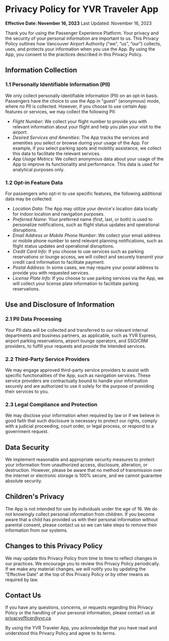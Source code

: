 # Privacy Policy for YVR Traveler App

**Effective Date: November 16, 2023**
Last Updated: November 16, 2023

Thank you for using the Passenger Experience Platform. Your privacy and the security of your personal information are important to us. This Privacy Policy outlines how Vancouver Airport Authority (“we”, “us”, “our”) collects, uses, and protects your information when you use the App. By using the App, you consent to the practices described in this Privacy Policy.

## Information Collection

### 1.1 Personally Identifiable Information (PII)

We only collect personally identifiable information (PII) on an opt-in basis. Passengers have the choice to use the App in "guest" (anonymous) mode, where no PII is collected. However, if you choose to use certain App features or services, we may collect the following PII:

- *Flight Number*: We collect your flight number to provide you with relevant information about your flight and help you plan your visit to the airport.
- *Desired Services and Amenities*: The App tracks the services and amenities you select or browse during your usage of the App. For example, if you select parking spots and mobility assistance, we collect this data to facilitate the relevant services.
- *App Usage Metrics*: We collect anonymous data about your usage of the App to improve its functionality and performance. This data is used for analytical purposes only.

### 1.2 Opt-in Feature Data

For passengers who opt-in to use specific features, the following additional data may be collected:

- *Location Data*: The App may utilize your device's location data locally for indoor location and navigation purposes. 
- *Preferred Name*: Your preferred name (first, last, or both) is used to personalize notifications, such as flight status updates and operational disruptions.
- *Email Address or Mobile Phone Number*: We collect your email address or mobile phone number to send relevant planning notifications, such as flight status updates and operational disruptions. 
- *Credit Card Info*: If you choose to use services such as parking reservations or lounge access, we will collect and securely transmit your credit card information to facilitate payment. 
- *Postal Address*: In some cases, we may require your postal address to provide you with requested services. 
- *License Plate Info*: If you choose to use parking services via the App, we will collect your license plate information to facilitate parking reservations. 

## Use and Disclosure of Information

### 2.1 PII Data Processing

Your PII data will be collected and transferred to our relevant internal departments and business partners, as applicable, such as YVR Express, airport parking reservations, airport lounge operators, and SSO/CRM providers, to fulfill your requests and provide the intended services.

### 2.2 Third-Party Service Providers
We may engage approved third-party service providers to assist with specific functionalities of the App, such as navigation services. These service providers are contractually bound to handle your information securely and are authorized to use it solely for the purpose of providing their services to you.

### 2.3 Legal Compliance and Protection
We may disclose your information when required by law or if we believe in good faith that such disclosure is necessary to protect our rights, comply with a judicial proceeding, court order, or legal process, or respond to a government request.

## Data Security
We implement reasonable and appropriate security measures to protect your information from unauthorized access, disclosure, alteration, or destruction. However, please be aware that no method of transmission over the internet or electronic storage is 100% secure, and we cannot guarantee absolute security.

## Children's Privacy
The App is not intended for use by individuals under the age of 16. We do not knowingly collect personal information from children. If you become aware that a child has provided us with their personal information without parental consent, please contact us so we can take steps to remove their information from our systems.

## Changes to this Privacy Policy
We may update this Privacy Policy from time to time to reflect changes in our practices. We encourage you to review this Privacy Policy periodically. If we make any material changes, we will notify you by updating the "Effective Date" at the top of this Privacy Policy or by other means as required by law.

## Contact Us
If you have any questions, concerns, or requests regarding this Privacy Policy or the handling of your personal information, please contact us at [privacyofficer@yvr.ca](mailto:privacyofficer@yvr.ca)

By using the YVR Traveler App, you acknowledge that you have read and understood this Privacy Policy and agree to its terms.
